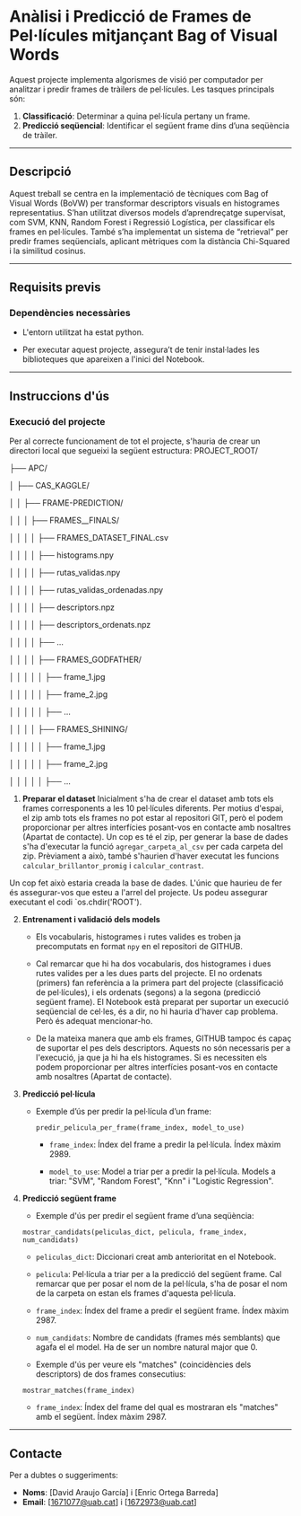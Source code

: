 # Anàlisi i Predicció de Frames de Pel·lícules mitjançant Bag of Visual Words

Aquest projecte implementa algorismes de visió per computador per analitzar i predir frames de tràilers de pel·lícules. Les tasques principals són:

1. **Classificació**: Determinar a quina pel·lícula pertany un frame.
2. **Predicció seqüencial**: Identificar el següent frame dins d’una seqüència de tràiler.

---

## **Descripció**

Aquest treball se centra en la implementació de tècniques com Bag of Visual Words (BoVW) per transformar descriptors visuals en histogrames representatius. S’han utilitzat diversos models d’aprendreçatge supervisat, com SVM, KNN, Random Forest i Regressió Logística, per classificar els frames en pel·lícules. També s’ha implementat un sistema de “retrieval” per predir frames seqüencials, aplicant mètriques com la distància Chi-Squared i la similitud cosinus.

---

## **Requisits previs**

### **Dependències necessàries**

* L'entorn utilitzat ha estat python. 

* Per executar aquest projecte, assegura’t de tenir instal·lades les biblioteques que apareixen a l'inici del Notebook.

---

## **Instruccions d'ús**

### **Execució del projecte**

Per al correcte funcionament de tot el projecte, s'hauria de crear un directori local que segueixi la següent estructura:
PROJECT_ROOT/

├── APC/

│   ├── CAS_KAGGLE/

│   │   ├── FRAME-PREDICTION/

│   │   │   ├── FRAMES__FINALS/

│   │   │   │   ├── FRAMES_DATASET_FINAL.csv

│   │   │   │   ├── histograms.npy

│   │   │   │   ├── rutas_validas.npy

│   │   │   │   ├── rutas_validas_ordenadas.npy

│   │   │   │   ├── descriptors.npz

│   │   │   │   ├── descriptors_ordenats.npz

│   │   │   │   ├── ...

│   │   │   │   ├── FRAMES_GODFATHER/

│   │   │   │   │   ├── frame_1.jpg

│   │   │   │   │   ├── frame_2.jpg

│   │   │   │   │   ├── ...

│   │   │   │   ├── FRAMES_SHINING/

│   │   │   │   │   ├── frame_1.jpg

│   │   │   │   │   ├── frame_2.jpg

│   │   │   │   │   ├── ...

1. **Preparar el dataset**
Inicialment s'ha de crear el dataset amb tots els frames corresponents a les 10 pel·lícules diferents. Per motius d'espai, el zip amb tots els frames no pot estar al repositori GIT, però el podem proporcionar per altres interfícies posant-vos en contacte amb nosaltres (Apartat de contacte). Un cop es té el zip, per generar la base de dades s'ha d'executar la funció `agregar_carpeta_al_csv` per cada carpeta del zip. Prèviament a això, també s'haurien d'haver executat les funcions `calcular_brillantor_promig` i `calcular_contrast`.  

Un cop fet això estaria creada la base de dades. L'únic que haurieu de fer és assegurar-vos que esteu a l'arrel del projecte. Us podeu assegurar executant el codi `os.chdir('ROOT').

2. **Entrenament i validació dels models**

   - Els vocabularis, histogrames i rutes valides es troben ja precomputats en format `npy` en el repositori de GITHUB.

   - Cal remarcar que hi ha dos vocabularis, dos histogrames i dues rutes valides per a les dues parts del projecte. El no ordenats (primers) fan referència a la primera part del projecte (classificació de pel·lícules), i els ordenats (segons) a la segona (predicció següent frame). El Notebook està preparat per suportar un execució seqüencial de cel·les, és a dir, no hi hauria d'haver cap problema. Però és adequat mencionar-ho.

   - De la mateixa manera que amb els frames, GITHUB tampoc és capaç de suportar el pes dels descriptors. Aquests no són necessaris per a l'execució, ja que ja hi ha els histogrames. Si es necessiten els podem proporcionar per altres interfícies posant-vos en contacte amb nosaltres (Apartat de contacte). 


3. **Predicció pel·lícula**


   - Exemple d’ús per predir la pel·lícula d’un frame:

     `predir_pelicula_per_frame(frame_index, model_to_use)`

     * `frame_index`: Índex del frame a predir la pel·lícula. Índex màxim 2989. 

     * `model_to_use`: Model a triar per a predir la pel·lícula. Models a triar: "SVM", "Random Forest", "Knn" i "Logistic Regression".  
     

4. **Predicció següent frame**

   - Exemple d'ús per predir el següent frame d’una seqüència:

   `mostrar_candidats(peliculas_dict, pelicula, frame_index, num_candidats)`

     * `peliculas_dict`: Diccionari creat amb anterioritat en el Notebook. 

     * `pelicula`: Pel·lícula a triar per a la predicció del següent frame. Cal remarcar que per posar el nom de la pel·lícula, s'ha de posar el nom de la carpeta on estan els frames d'aquesta pel·lícula. 

     * `frame_index`: Índex del frame a predir el següent frame. Índex màxim 2987. 

     * `num_candidats`: Nombre de candidats (frames més semblants) que agafa el el model. Ha de ser un nombre natural major que 0.     
     
    - Exemple d'ús per veure els "matches" (coincidències dels descriptors) de dos frames consecutius:

    `mostrar_matches(frame_index)`

    * `frame_index`: Índex del frame del qual es mostraran els "matches" amb el següent. Índex màxim 2987.
    
---


## **Contacte**

Per a dubtes o suggeriments:
- **Noms**: [David Araujo García] i [Enric Ortega Barreda]
- **Email**: [1671077@uab.cat] i [1672973@uab.cat]
